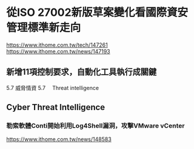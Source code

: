 # 從ISO 27002新版草案變化看國際資安管理標準新走向
https://www.ithome.com.tw/tech/147261 <br>
https://www.ithome.com.tw/news/147193
## 新增11項控制要求，自動化工具執行成關鍵
5.7	威脅情資 5.7　	Threat intelligence
## Cyber Threat Intelligence
### 勒索軟體Conti開始利用Log4Shell漏洞，攻擊VMware vCenter
https://www.ithome.com.tw/news/148583
